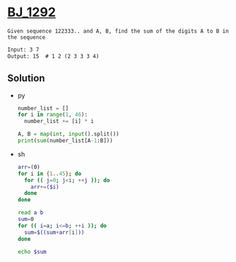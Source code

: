# [BJ_1292](https://acmicpc.net/problem/1292)

```en
Given sequence 122333.. and A, B, find the sum of the digits A to B in the sequence
```

```txt
Input: 3 7
Output: 15  # 1 2 (2 3 3 3 4)
```

## Solution

* py

  ```py
  number_list = []
  for i in range(1, 46):
    number_list += [i] * i

  A, B = map(int, input().split())
  print(sum(number_list[A-1:B]))
  ```

* sh

  ```sh
  arr=(0)
  for i in {1..45}; do
    for (( j=0; j<i; ++j )); do
      arr+=($i)
    done
  done

  read a b
  sum=0
  for (( i=a; i<=b; ++i )); do
    sum=$((sum+arr[i]))
  done

  echo $sum
  ```
